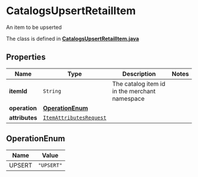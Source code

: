 

# CatalogsUpsertRetailItem

An item to be upserted

The class is defined in **[CatalogsUpsertRetailItem.java](../../src/main/java/org/openapitools/model/CatalogsUpsertRetailItem.java)**

## Properties

Name | Type | Description | Notes
------------ | ------------- | ------------- | -------------
**itemId** | `String` | The catalog item id in the merchant namespace | 
**operation** | [**OperationEnum**](#OperationEnum) |  | 
**attributes** | [`ItemAttributesRequest`](ItemAttributesRequest.md) |  | 


## OperationEnum

Name | Value
---- | -----
UPSERT | `"UPSERT"`



